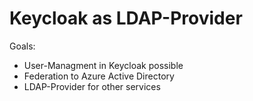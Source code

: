 Keycloak as LDAP-Provider
=========================

Goals:
* User-Managment in Keycloak possible
* Federation to Azure Active Directory
* LDAP-Provider for other services